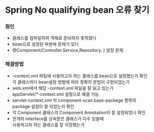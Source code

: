 # Spring No qualifying bean 오류 찾기
### 원인
* 클래스를 컴파일하여 객체로 준비하지 못하였다
* bean으로 설정된 부분에 문제가 있다
* @Component(Controller.Service,Repository..) 설정 문제

### 해결방법
* -context.xml 파일에 사용하고자 하는 클래스를 bean으로 설정했는가 확인  
각 클래스마다 bean설정 방법에 따라 정확히 문법이 구현되었는가
* web.xml에서 해당 -context.xml 파일을 잘 읽고 있는가  
appServlet/*-context.xml 설정으로 해결 가능
* servlet-context.xml 의 component-scan base-packege 항목의   
package 설정이 잘 되었는지 확인
* 각 Component 클래스의 Component Annotation이 잘 설정되었나 확인
* 한개의 interface를 상속받은 클래스가 다수 있을때  
사용하고자 하는 클래스를 잘 지정했는가